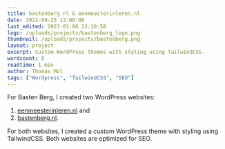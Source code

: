 ```yaml
---
title: bastenberg.nl & eenmeesterinleren.nl
date: 2022-09-25 12:00:00
last_edited: 2023-01-06 12:10:58
logo: /uploads/projects/bastenberg_logo.png
thumbnail: /uploads/projects/bastenberg.png
layout: project
excerpt: Custom WordPress themes with styling using TailwindCSS.
wordcount: 0
readtime: 1 min
author: Thomas Mol
tags: ["Wordpress", "TailwindCSS", "SEO"]
---
```


For Basten Berg, I created two WordPress websites:
1. [eenmeesterinleren.nl](https://eenmeesterinleren.nl) and 
2. [bastenberg.nl](https://bastenberg.nl).

For both websites, I created a custom WordPress theme with styling using TailwindCSS. Both websites are optimized for SEO.
